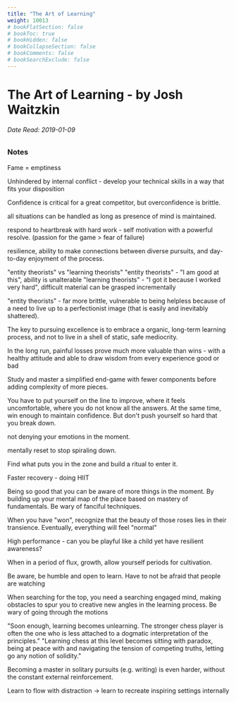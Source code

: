 ```yaml
---
title: "The Art of Learning"
weight: 10013
# bookFlatSection: false
# bookToc: true
# bookHidden: false
# bookCollapseSection: false
# bookComments: false
# bookSearchExclude: false
---
```


# The Art of Learning - by Josh Waitzkin

###### Date Read: 2019-01-09

### Notes

Fame = emptiness

Unhindered by internal conflict - develop your technical skills in a way that fits your disposition

Confidence is critical for a great competitor, but overconfidence is brittle.

all situations can be handled as long as presence of mind is maintained.

respond to heartbreak with hard work - self motivation with a powerful resolve. (passion for the game > fear of failure)

resilience, ability to make connections between diverse pursuits, and day-to-day enjoyment of the process.

"entity theorists" vs "learning theorists"
"entity theorists" - "I am good at this", ability is unalterable
"learning theorists" - "I got it because I worked very hard", difficult material can be grasped incrementally

"entity theorists" - far more brittle, vulnerable to being helpless because of a need to live up to a perfectionist image (that is easily and inevitably shattered).

The key to pursuing excellence is to embrace a organic, long-term learning process, and not to live in a shell of static, safe mediocrity.

In the long run, painful losses prove much more valuable than wins - with a healthy attitude and able to draw wisdom from every experience good or bad

Study and master a simplified end-game with fewer components before adding complexity of more pieces.

You have to put yourself on the line to improve, where it feels uncomfortable, where you do not know all the answers.
At the same time, win enough to maintain confidence.
But don't push yourself so hard that you break down.

not denying your emotions in the moment.

mentally reset to stop spiraling down.

Find what puts you in the zone and build a ritual to enter it.

Faster recovery - doing HIIT

Being so good that you can be aware of more things in the moment.
By building up your mental map of the place based on mastery of fundamentals.
Be wary of fanciful techniques.

When you have "won", recognize that the beauty of those roses lies in their transience.
Eventually, everything will feel "normal"

High performance - can you be playful like a child yet have resilient awareness?

When in a period of flux, growth, allow yourself periods for cultivation.

Be aware, be humble and open to learn. Have to not be afraid that people are watching

When searching for the top, you need a searching engaged mind, making obstacles to spur you to creative new angles in the learning process.
Be wary of going through the motions

"Soon enough, learning becomes unlearning. The stronger chess player is often the one who is less attached to a dogmatic interpretation of the principles."
"Learning chess at this level becomes sitting with paradox, being at peace with and navigating the tension of competing truths, letting go any notion of solidity."

Becoming a master in solitary pursuits (e.g. writing) is even harder, without the constant external reinforcement.

Learn to flow with distraction -> learn to recreate inspiring settings internally